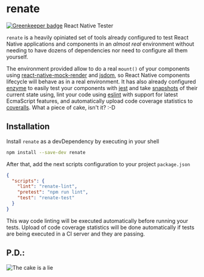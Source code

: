 # renate

[![Greenkeeper badge](https://badges.greenkeeper.io/QuantumBA/renate.svg)](https://greenkeeper.io/)
React Native Tester

`renate` is a heavily opiniated set of tools already configured to test React
Native applications and components in an *almost real* environment without
needing to have dozens of dependencies nor need to configure all them yourself.

The environment provided allow to do a real `mount()` of your components using
[react-native-mock-render](https://github.com/Root-App/react-native-mock-render)
and [jsdom](https://github.com/tmpvar/jsdom), so React Native components
lifecycle will behave as in a real environment. It has also already configured
[enzyme](http://airbnb.io/enzyme/) to easily test your components with
[jest](https://facebook.github.io/jest/) and take
[snapshots](https://facebook.github.io/jest/docs/en/snapshot-testing.html) of
their current state using, lint your code using [eslint](https://eslint.org/)
with support for latest EcmaScript features, and automatically upload code
coverage statistics to [coveralls](https://coveralls.io/). What a piece of cake,
isn't it? :-D

## Installation

Install `renate` as a devDependency by executing in your shell

```sh
npm install --save-dev renate
```

After that, add the next scripts configuration to your project `package.json`

```json
{
  "scripts": {
    "lint": "renate-lint",
    "pretest": "npm run lint",
    "test": "renate-test"
  }
}
```

This way code linting will be executed automatically before running your tests.
Upload of code coverage statistics will be done automatically if tests are being
executed in a CI server and they are passing.

## P.D.:

![The cake is a lie](https://ih0.redbubble.net/image.190054181.4037/flat,800x800,075,f.jpg)
